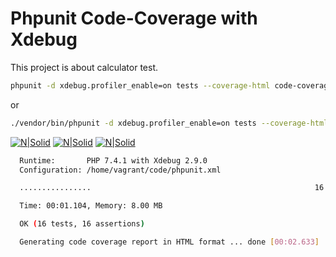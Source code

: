 # Phpunit Code-Coverage with Xdebug

This project is about calculator test.

```sh
phpunit -d xdebug.profiler_enable=on tests --coverage-html code-coverage
```
or
```sh
./vendor/bin/phpunit -d xdebug.profiler_enable=on tests --coverage-html code-coverage
```

[![N|Solid](http://recaicansiz.com/photos/phpunit/1.png)]()
[![N|Solid](http://recaicansiz.com/photos/phpunit/2.png)]()
[![N|Solid](http://recaicansiz.com/photos/phpunit/3.png)]()






```sh
  Runtime:       PHP 7.4.1 with Xdebug 2.9.0
  Configuration: /home/vagrant/code/phpunit.xml

  ................                                                  16 / 16 (100%)

  Time: 00:01.104, Memory: 8.00 MB

  OK (16 tests, 16 assertions)

  Generating code coverage report in HTML format ... done [00:02.633]
```


